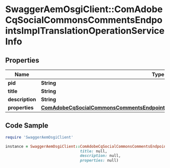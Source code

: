 # SwaggerAemOsgiClient::ComAdobeCqSocialCommonsCommentsEndpointsImplTranslationOperationServiceInfo

## Properties

Name | Type | Description | Notes
------------ | ------------- | ------------- | -------------
**pid** | **String** |  | [optional] 
**title** | **String** |  | [optional] 
**description** | **String** |  | [optional] 
**properties** | [**ComAdobeCqSocialCommonsCommentsEndpointsImplTranslationOperationServiceProperties**](ComAdobeCqSocialCommonsCommentsEndpointsImplTranslationOperationServiceProperties.md) |  | [optional] 

## Code Sample

```ruby
require 'SwaggerAemOsgiClient'

instance = SwaggerAemOsgiClient::ComAdobeCqSocialCommonsCommentsEndpointsImplTranslationOperationServiceInfo.new(pid: null,
                                 title: null,
                                 description: null,
                                 properties: null)
```


